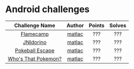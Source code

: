 # Android challenges

|                   Challenge Name                     | Author | Points | Solves |
|:----------------------------------------------------:|:------:|:------:|:------:
| [Flamecamp](./flamecamp) | [matlac](https://github.com/matl4c) | ??? | ??? |
| [JNIdorino](./JNIdorino) | [matlac](https://github.com/matl4c) | ??? | ??? |
| [Pokeball Escape](./pokeball_escape) | [matlac](https://github.com/matl4c) | ??? | ??? |
| [Who's That Pokemon?](./whos_that_pokemon) | [matlac](https://github.com/matl4c) | ??? | ??? |

